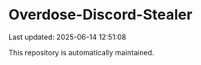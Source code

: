 # Overdose-Discord-Stealer

Last updated: 2025-06-14 12:51:08

This repository is automatically maintained.
